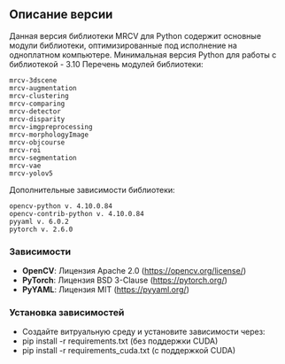 ## Описание версии
Данная версия библиотеки MRCV для Python содержит основные модули библиотеки, оптимизированные под исполнение на одноплатном компьютере. 
Минимальная версия Python для работы с библиотекой - 3.10
Перечень модулей библиотеки:
```
mrcv-3dscene
mrcv-augmentation	   
mrcv-clustering		   
mrcv-comparing	 
mrcv-detector		     
mrcv-disparity		   	 
mrcv-imgpreprocessing
mrcv-morphologyImage
mrcv-objcourse
mrcv-roi		  
mrcv-segmentation	   	     
mrcv-vae 		        
mrcv-yolov5		        
```
Дополнительные зависимости библиотеки:
```
opencv-python v. 4.10.0.84
opencv-contrib-python v. 4.10.0.84
pyyaml v. 6.0.2
pytorch v. 2.6.0
```		        

### Зависимости
- **OpenCV**: Лицензия Apache 2.0 (https://opencv.org/license/)
- **PyTorch**: Лицензия BSD 3-Clause (https://pytorch.org/)
- **PyYAML**: Лицензия MIT (https://pyyaml.org/)

### Установка зависимостей
- Создайте витруальную среду и установите зависимости через: 
- pip install -r requirements.txt (без поддержки CUDA)
- pip install -r requirements_cuda.txt (с поддержкой CUDA)
